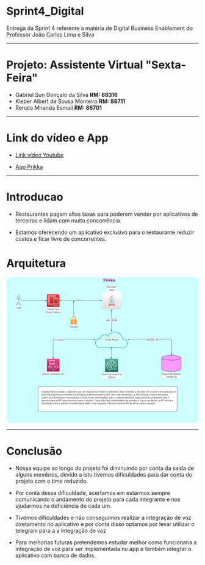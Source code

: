 # Sprint4_Digital
Entrega da Sprint 4 referente a matéria de Digital Business Enablement do Professor João Carlos Lima e Silva

---------------------------------------------------------------------------------------------------------------------------------------------------- 

# Projeto: Assistente Virtual "Sexta-Feira"
 - Gabriel Sun Gonçalo da Silva                **RM: 88316**
 - Kleber Albert de Sousa Monteiro             **RM: 88711**
 - Renato Miranda Esmail                      **RM: 86701**

----------------------------------------------------------------------------------------------------------------------------------------------- 

# Link do vídeo e App
- [Link vídeo Youtube]()

- [App Prikka](https://snack.expo.dev/@renatchos/prikka-app)

---------------------------------------------------------------------------------------------------------------------------------------------------- 

# Introducao
- Restaurantes pagam altas taxas para poderem vender por aplicativos de terceiros e lidam com muita concorrência. 

- Estamos oferecendo um aplicativo exclusivo para o restaurante reduzir custos e ficar livre de concorrentes.

# Arquitetura
![Arquitetura Projeto](img/arquitetura.png)

---------------------------------------------------------------------------------------------------------------------------------------------------- 

# Conclusão
- Nossa equipe ao longo do projeto foi diminuindo por conta da saída de alguns membros, devido a isto tivemos dificuldades para dar conta do projeto com o time reduzido.
- Por conta dessa dificuldade, acertamos em estarmos sempre comunicando o andamento do projeto para cada integrante e nos ajudarmos na deficiência de cada um.

- Tivemos dificuldades e não conseguimos realizar a integração de voz diretamento no aplicativo e por conta disso optamos por levar utilizar 
o telegram para a a integração de voz

- Para melhorias futuras pretendemos estudar melhor como funcionaria a integração de voz para ser implementada no app e também integrar o aplicativo com 
banco de dados.

